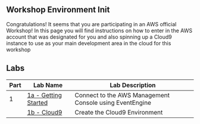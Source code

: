 ## Workshop Environment Init

Congratulations! It seems that you are participating in an AWS official Workshop! In this page you will find instructions on how to enter in the AWS account that was designated for you and also spinning up a Cloud9 instance to use as your main development area in the cloud for this workshop


## Labs
|Part |Lab Name |Lab Description |
|---- |---- | ----|
|1 |[1a - Getting Started](L1a-StartHere.md) |Connect to the AWS Management Console using EventEngine |
| |[1b - Cloud9](L1b-Cloud9.md) |Create the Cloud9 Environment |
